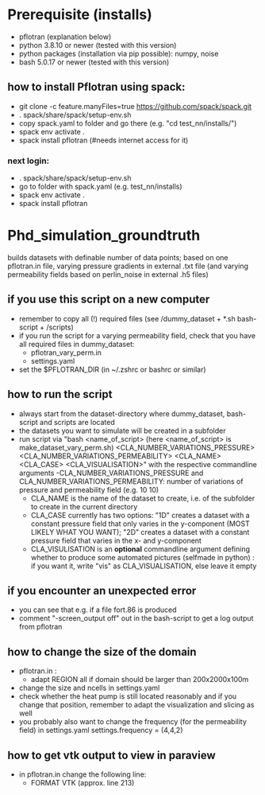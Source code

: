 # Prerequisite (installs)
- pflotran (explanation below)
- python 3.8.10 or newer (tested with this version)
- python packages (installation via pip possible): numpy, noise
- bash 5.0.17 or newer (tested with this version)

## how to install Pflotran using spack:
- git clone -c feature.manyFiles=true https://github.com/spack/spack.git
- . spack/share/spack/setup-env.sh
- copy spack.yaml to folder and go there (e.g. "cd test_nn/installs/")
- spack env activate .
- spack install pflotran (#needs internet access for it)
### next login: 
- . spack/share/spack/setup-env.sh
- go to folder with spack.yaml (e.g. test_nn/installs)
- spack env activate . 
- spack install pflotran

# Phd_simulation_groundtruth
builds datasets with definable number of data points; based on one pflotran.in file, varying pressure gradients in external .txt file (and varying permeability fields based on perlin_noise in external .h5 files)

## if you use this script on a new computer
- remember to copy all (!) required files (see /dummy_dataset + *.sh bash-script + /scripts)
- if you run the script for a varying permeability field, check that you have all required files in dummy_dataset:
    - pflotran_vary_perm.in
    - settings.yaml
- set the $PFLOTRAN_DIR (in ~/.zshrc or bashrc or similar)

## how to run the script
- always start from the dataset-directory where dummy_dataset, bash-script and scripts are located
- the datasets you want to simulate will be created in a subfolder
- run script via "bash <name_of_script> (here <name_of_script> is make_dataset_vary_perm.sh) <CLA_NUMBER_VARIATIONS_PRESSURE> <CLA_NUMBER_VARIATIONS_PERMEABILITY> <CLA_NAME> <CLA_CASE> <CLA_VISUALISATION>" with the respective commandline arguments
    -CLA_NUMBER_VARIATIONS_PRESSURE and CLA_NUMBER_VARIATIONS_PERMEABILITY: number of variations of pressure and permeability field (e.g. 10 10)
    - CLA_NAME is the name of the dataset to create, i.e. of the subfolder to create in the current directory
    - CLA_CASE currently has two options: "1D" creates a dataset with a constant pressure field that only varies in the y-component (MOST LIKELY WHAT YOU WANT); "2D" creates a dataset with a constant pressure field that varies in the x- and y-component
    - CLA_VISULISATION is an **optional** commandline argument defining whether to produce some automated pictures (selfmade in python) : if you want it, write "vis" as CLA_VISUALISATION, else leave it empty

## if you encounter an unexpected error
- you can see that e.g. if a file fort.86 is produced
- comment "-screen_output off" out in the bash-script to get a log output from pflotran

## how to change the size of the domain
- pflotran.in :
    - adapt REGION all if domain should be larger than 200x2000x100m
- change the size and ncells in settings.yaml
- check whether the heat pump is still located reasonably and if you change that position, remember to adapt the visualization and slicing as well
- you probably also want to change the frequency (for the permeability field) in settings.yaml settings.frequency = (4,4,2)

## how to get vtk output to view in paraview
- in pflotran.in change the following line:
    - FORMAT VTK (approx. line 213)